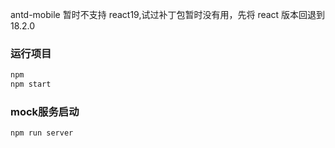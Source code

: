 antd-mobile 暂时不支持 react19,试过补丁包暂时没有用，先将 react 版本回退到 18.2.0

### 运行项目

```bash
npm
npm start
```

### mock服务启动

```bash
npm run server
```